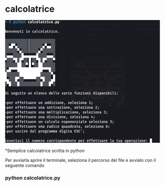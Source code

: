 # calcolatrice

![Screenshot calcolatrice.py_](Schermata%20del%202023-05-27%2010-30-40.png)

°Semplice calcolatrice scritta in python

Per avviarla aprire il terminale, seleziona il percorso del file e avvialo con il seguente comando 

### python calcolatrice.py
